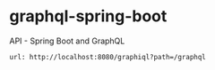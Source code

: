 # graphql-spring-boot

API - Spring Boot and GraphQL


``url: http://localhost:8080/graphiql?path=/graphql``
